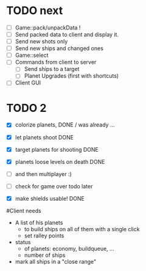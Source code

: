 # TODO next
- [ ] Game::pack/unpackData !
- [ ] Send packed data to client and display it. 
- [ ] Send new shots only
- [ ] Send new ships and changed ones
- [ ] Game::select
- [ ] Commands from client to server
  - [ ] Send ships to a target
  - [ ] Planet Upgrades (first with shortcuts)
- [ ] Client GUI

# TODO 2
- [x] colorize planets,             DONE / was already ...
- [x] let planets shoot             DONE
- [x] target planets for shooting   DONE
- [x] planets loose levels on death DONE
- [ ] and then multiplayer :)      
- [ ] check for game over                 todo later
- [x] make shields usable!          DONE


#Client needs
- A list of his planets 
  - to build ships on all of them with a single click
  - set ralley points
- status 
  - of planets: economy, buildqueue, ...
  - number of ships
- mark all ships in a "close range"
